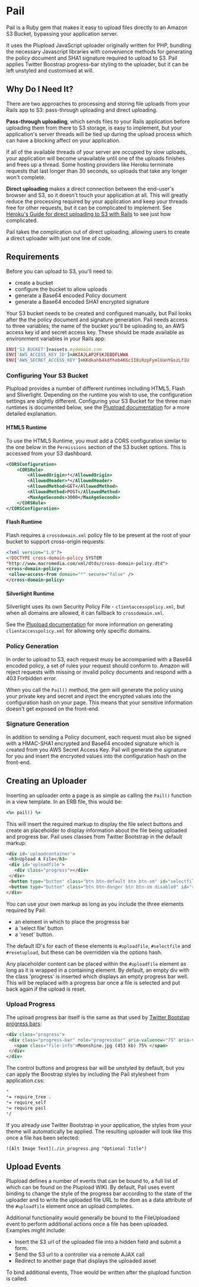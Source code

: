 # Pail

Pail is a Ruby gem that makes it easy to upload files directly to an Amazon S3 Bucket, bypassing your application server. 

It uses the Plupload JavaScript uploader originally written for PHP, bundling the necessary Javascript libraries with convenience methods for generating the policy document and SHA1 signature required to upload to S3. Pail applies Twitter Boostrap progress-bar styling to the uploader, but it can be left unstyled and customised at will.

## Why Do I Need It?

There are two approaches to processing and storing file uploads from your Rails app to S3: pass-through uploading and direct uploading. 

**Pass-through uploading**, which sends files to your Rails application before uploading them from there to S3 storage, is easy to implement, but your application's server threads will be tied up during the upload process which can have a blocking affect on your application. 

If all of the available threads of your server are occupied by slow uploads, your application will become unavailable until one of the uploads finishes and frees up a thread. Some hosting providers like Heroku terminate requests that last longer than 30 seconds, so uploads that take any longer won't complete.

**Direct uploading** makes a direct connection between the end-user's browser and S3, so it doesn't touch your application at all. This will greatly reduce the processing required by your application and keep your threads free for other requests, but it can be complicated to implement. See [Heroku's Guide for direct uploading to S3 with Rails](https://devcenter.heroku.com/articles/direct-to-s3-image-uploads-in-rails) to see just how complicated.

Pail takes the complication out of direct uploading, allowing users to create a direct uploader with just one line of code.


## Requirements


Before you can upload to S3, you'll need to:

- create a bucket
- configure the bucket to allow uploads
- generate a Base64 encoded Policy document
- generate a Base64 encoded SHA1 encrypted signature

Your S3 bucket needs to be created and configured manually, but Pail looks after the the policy document and signature generation. Pail needs access to three variables; the name of the bucket you'll be uploading to, an AWS access key id and secret access key. These should be made available as environrment variables in your Rails app: 

```ruby
ENV['S3_BUCKET']=assets.mydomain.com
ENV['AWS_ACCESS_KEY_ID']=AKIAJLAP2FSKJEBDFLWWA
ENV['AWS_SECRET_ACCESS_KEY']=KKdkahb4kdfheb4KGcII8iRzpFymlUanYGszLf1U
```

### Configuring Your S3 Bucket

Plupload provides a number of different runtimes including HTML5, Flash and Sliverlight. Depending on the runtime you wish to use, the configuration settings are slightly different. Configuring your S3 Bucket for the three main runtimes is documented below, see the [Plupload documentation](http://www.plupload.com/docs/Upload-to-Amazon-S3) for a more detailed explanation.

#### HTML5 Runtime

To use the HTML5 Runtime, you must add a CORS configuration similar to the one below in the `Permissions` section of the S3 bucket options. This is accessed from your S3 dashboard.

```xml
<CORSConfiguration>
    <CORSRule>
        <AllowedOrigin>*</AllowedOrigin>
        <AllowedHeader>*</AllowedHeader>
        <AllowedMethod>GET</AllowedMethod>
        <AllowedMethod>POST</AllowedMethod>
        <MaxAgeSeconds>3000</MaxAgeSeconds>
    </CORSRule>
</CORSConfiguration>
```


#### Flash Runtime

Flash requires a `crossdomain.xml` policy file to be present at the root of your bucket to support cross-origin requests:

```xml
<?xml version="1.0"?>
<!DOCTYPE cross-domain-policy SYSTEM
"http://www.macromedia.com/xml/dtds/cross-domain-policy.dtd">
<cross-domain-policy>
 <allow-access-from domain="*" secure="false" />
</cross-domain-policy>
```

#### Silverlight Runtime

Silverlight uses its own Security Policy File - `clientaccesspolicy.xml`, but when all domains are allowed, it can fallback to `crossdomain.xml`.

See the [Plupload documentation](http://www.plupload.com/docs/Upload-to-Amazon-S3#for-silverlight-runtime) for more information on generating `clientaccesspolicy.xml` for allowing only specific domains.


### Policy Generation

In order to upload to S3, each request musy be accompanied with a Base64 encoded policy, a set of rules your request should conform to. Amazon will reject requests with missing or invalid policy documents and respond with a 403 Forbidden error.

When you call the `Pail()` method, the gem will generate the policy using your private key and secret and inject the encrypted values into the configuration hash on your page. This means that your sensitive information doesn't get exposed on the front-end.

### Signature Generation
In addition to sending a Policy document, each request must also be signed with a HMAC-SHA1 encrypted and Base64 encoded signature which is created from you AWS Secret Access Key. Pail will generate the signature for you and insert the encryoted values into the configuration hash on the front-end.

## Creating an Uploader

Inserting an uploader onto a page is as simple as calling the `Pail()` function in a view template. In an ERB file, this would be:

```ruby
<%= pail() %>
```

This will insert the required markup to display the file select buttons and create an placeholder to display information about the file being uploaded and progress bar. Pail uses classes from Twitter Bootstrap in the default markup:

```html
<div id='uploadcontainer'>
 <h3>Upload A File</h3>
 <div id='uploadfile'> 
   <div class="progress"></div>
 </div>
 <button type="button" class="btn btn-default btn btn-sm" id="selectfile">Select File</button>
 <button type="button" class="btn btn-danger btn btn-sm disabled" id="resetupload">Reset</button>
</div>
```

You can use your own markup as long as you include the three elements required by Pail:

- an element in which to place the progresss bar
- a 'select file' button
- a 'reset' button. 

The default ID's for each of these elements is `#uploadfile`, `#selectfile` and `#resetupload`, but these can be overridden via the options hash.
    
Any placeholder content can be placed within the `#uploadfile` element as long as it is wrapped in a containing element. By default, an empty div with the class 'progress' is inserted which displays an empty progress bar well. This will be replaced with a progress bar once a file is selected and put back again if the upload is reset. 

### Upload Progress

The upload progress bar itself is the same as that used by [Twitter Bootstap progress bars](http://getbootstrap.com/components/#progress):

```html
<div class="progress">
 <div class="progress-bar" role="progressbar" aria-valuenow="75" aria-valuemin="0" aria-valuemax="100" style="width: 75%;">
   <span class="file-info">Moonshine.jpg (453 kb) 75% </span>
 </div>
</div>
```

The control buttons and progress bar will be unstyled by default, but you can apply the Boostrap styles by including the Pail stylesheet from application.css:

```css
*
*= require_tree .
*= require_self
*= require pail
*/ 
```

If you already use Twitter Bootstrap in your application, the styles from your theme will automatically be applied.
The resulting uploader will look like this once a file has been selected:

`![Alt Image Text](./in_progress.png "Optional Title")`


## Upload Events

Plupload defines a number of events that can be bound to, a full list of which can be found on the Plupload WIKI. By default, Pail uses event binding to change the style of the progress bar according to the state of the uploader and to write the uploaded file URL to the dom as a data attribute of the `#uploadfile` element once an upload completes.

Additional functionality would generally be bound to the FileUploadaed event to perform additional actions once a file has been uploaded. Examples might include:

- Insert the S3 url of the uploaded file into a hidden field and submit a form.
- Send the S3 url to a controller via a remote AJAX call
- Redirect to another page that displays the uploaded asset 

To bind additional events, 
Thse would be written after the plupload function is called. 